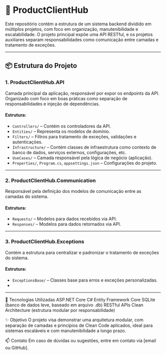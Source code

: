 # 🧠 ProductClientHub

Este repositório contém a estrutura de um sistema backend dividido em múltiplos projetos, com foco em organização, manutenibilidade e escalabilidade. O projeto principal expõe uma API RESTful, e os projetos auxiliares separam responsabilidades como comunicação entre camadas e tratamento de exceções.

---

## 📦 Estrutura do Projeto

### 1. **ProductClientHub.API**
Camada principal da aplicação, responsável por expor os endpoints da API. Organizado com foco em boas práticas como separação de responsabilidades e injeção de dependências.

#### Estrutura:
- `Controllers/` – Contém os controladores da API.
- `Entities/` – Representa os modelos de domínio.
- `Filters/` – Filtros para tratamento de exceções, validações e autenticações.
- `Infrastructure/` – Contém classes de infraestrutura como contexto de banco de dados, serviços externos, configurações, etc.
- `UseCases/` – Camada responsável pela lógica de negócio (aplicação).
- `Properties/`, `Program.cs`, `appsettings.json` – Configurações do projeto.

---

### 2. **ProductClientHub.Communication**
Responsável pela definição dos modelos de comunicação entre as camadas do sistema.

#### Estrutura:
- `Requests/` – Modelos para dados recebidos via API.
- `Responses/` – Modelos para dados retornados via API.

---

### 3. **ProductClientHub.Exceptions**
Contém a estrutura para centralizar e padronizar o tratamento de exceções do sistema.

#### Estrutura:
- `ExceptionsBase/` – Classes base para erros e exceções personalizadas.
- 
----------------------------------------------------------------------------------------------------------------

📌 Tecnologias Utilizadas
ASP.NET Core
C#
Entity Framework Core
SQLite (banco de dados leve, baseado em arquivo .db)
RESTful APIs
Clean Architecture (estrutura modular por responsabilidade)

✨ Objetivo
O projeto visa demonstrar uma arquitetura modular, com separação de camadas e princípios de Clean Code aplicados, ideal para sistemas escaláveis e com manutenibilidade a longo prazo.

📫 Contato
Em caso de dúvidas ou sugestões, entre em contato via [email ou GitHub].
